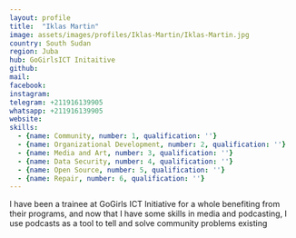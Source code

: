 ```yaml
---
layout: profile
title:  "Iklas Martin"
image: assets/images/profiles/Iklas-Martin/Iklas-Martin.jpg
country: South Sudan
region: Juba
hub: GoGirlsICT Initaitive
github:
mail:
facebook: 
instagram: 
telegram: +211916139905
whatsapp: +211916139905
website:
skills:
  - {name: Community, number: 1, qualification: ''}
  - {name: Organizational Development, number: 2, qualification: ''}
  - {name: Media and Art, number: 3, qualification: ''}
  - {name: Data Security, number: 4, qualification: ''}
  - {name: Open Source, number: 5, qualification: ''}
  - {name: Repair, number: 6, qualification: ''}
---
```


I have been a trainee at GoGirls ICT Initiative for a whole benefiting from their programs, and now that I have some skills in media and podcasting, I use podcasts as a tool to tell and solve community problems existing